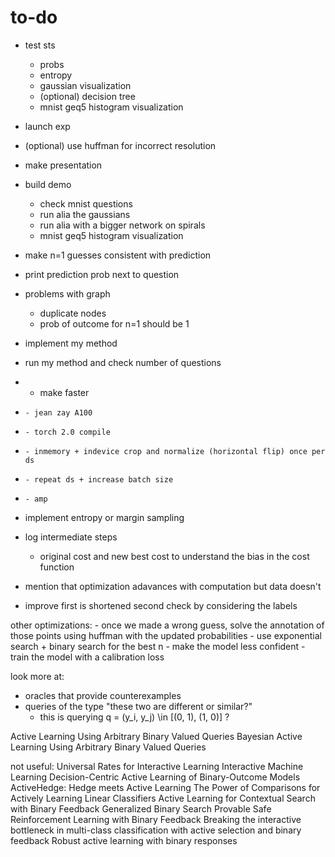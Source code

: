 # to-do
- test sts
    - probs
    - entropy
    - gaussian visualization
    - (optional) decision tree
    - mnist geq5 histogram visualization
- launch exp
- (optional) use huffman for incorrect resolution
- make presentation
- build demo

    - check mnist questions
    - run alia the gaussians
    - run alia with a bigger network on spirals
    - mnist geq5 histogram visualization
- make n=1 guesses consistent with prediction
- print prediction prob next to question

- problems with graph
    - duplicate nodes
    - prob of outcome for n=1 should be 1


- implement my method
- run my method and check number of questions

- - make faster
-     - jean zay A100
-     - torch 2.0 compile
-     - inmemory + indevice crop and normalize (horizontal flip) once per ds
-     - repeat ds + increase batch size
-     - amp

- implement entropy or margin sampling

- log intermediate steps
    - original cost and new best cost to understand the bias in the cost function

- mention that optimization adavances with computation but data doesn't 

- improve first is shortened second check by considering the labels

other optimizations:
    - once we made a wrong guess, solve the annotation of those points using huffman with the updated probabilities
    - use exponential search + binary search for the best n
    - make the model less confident 
    - train the model with a calibration loss

look more at:
- oracles that provide counterexamples
- queries of the type "these two are different or similar?"
    - this is querying q = (y_i, y_j) \in [(0, 1), (1, 0)] ?


Active Learning Using Arbitrary Binary Valued Queries
Bayesian Active Learning Using Arbitrary Binary Valued Queries

not useful:
Universal Rates for Interactive Learning
Interactive Machine Learning
Decision-Centric Active Learning of  Binary-Outcome Models
ActiveHedge: Hedge meets Active Learning The Power of Comparisons for Actively Learning Linear Classifiers
Active Learning for Contextual Search with Binary Feedback
Generalized Binary Search
Provable Safe Reinforcement Learning with Binary Feedback
Breaking the interactive bottleneck in multi-class classification with active selection and binary feedback
Robust active learning with binary responses


